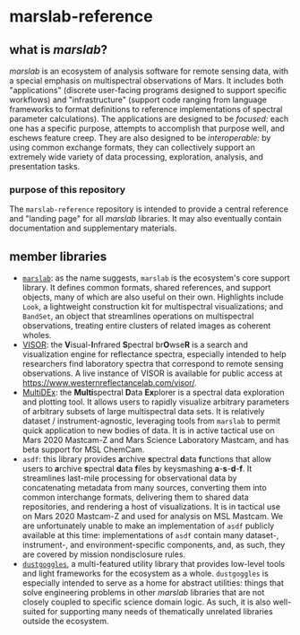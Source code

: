 # marslab-reference

## what is _marslab_?

_marslab_ is an ecosystem of analysis software for remote sensing data, with a special emphasis on multispectral observations of Mars. 
It includes both "applications" (discrete user-facing programs designed to support specific workflows) and "infrastructure" 
(support code ranging from language frameworks to format definitions to reference implementations of spectral parameter calculations). 
The applications are designed to be _focused:_ each one has a specific purpose, attempts to accomplish that purpose well, and eschews 
feature creep. They are also designed to be _interoperable:_ by using common exchange formats, they can collectively support an 
extremely wide variety of data processing, exploration, analysis, and presentation tasks.

### purpose of this repository

The `marslab-reference` repository is intended to provide a central reference and "landing page" for all _marslab_ libraries. It 
may also eventually contain documentation and supplementary materials.

## member libraries

* [`marslab`](https://github.com/MillionConcepts/marslab): as the name suggests, `marslab` is the ecosystem's core support library.
It defines common formats, shared references, and support objects, many of which are also useful on their own. Highlights include
`Look`, a lightweight construction kit for multispectral visualizations; and `BandSet`, an object that streamlines operations
on multispectral observations, treating entire clusters of related images as coherent wholes.
* [VISOR](https://github.com/MillionConcepts/wwu_spec): the **V**isual-**I**nfrared **S**pectral br**O**wse**R** is a search and 
visualization engine for reflectance spectra, especially intended to help researchers find laboratory spectra that correspond to 
remote sensing observations. A live instance of VISOR is available for public access at https://www.westernreflectancelab.com/visor/.
* [MultiDEx](https://github.com/MillionConcepts/wwu_spec): the **Multi**spectral **D**ata **Ex**plorer is a spectral data exploration 
and plotting tool. It allows users to rapidly visualize arbitrary parameters of arbitrary subsets of large multispectral 
data sets. It is relatively dataset / instrument-agnostic, leveraging tools from `marslab` to permit quick application to new 
bodies of data. It is in active tactical use on Mars 2020 Mastcam-Z and Mars Science Laboratory Mastcam, and has beta support for 
MSL ChemCam.
* `asdf`: this library provides **a**rchive **s**pectral **d**ata **f**unctions that allow users to **a**rchive **s**pectral 
**d**ata **f**iles by keysmashing **a**-**s**-**d**-**f**. It streamlines last-mile processing for observational data by 
concatenating metadata from many sources, converting them into common interchange formats, delivering them to shared data 
repositories, and rendering a host of visualizations. It is in tactical use on Mars 2020 Mastcam-Z and used for analysis on
MSL Mastcam. We are unfortunately unable to make an implementation of `asdf` publicly available at this time: implementations 
of `asdf` contain many dataset-, instrument-, and environment-specific components, and, as such, they are covered by mission 
nondisclosure rules.
* [`dustgoggles`](https://github.com/MillionConcepts/dustgoggles), a multi-featured utility library that provides low-level tools 
and light frameworks for the ecosystem as a whole. `dustgoggles` is especially intended to serve as a home for abstract utilities:
things that solve engineering problems in other _marslab_ libraries that are not closely coupled to specific science domain logic.
As such, it is also well-suited for supporting many needs of thematically unrelated libraries outside the ecosystem.
